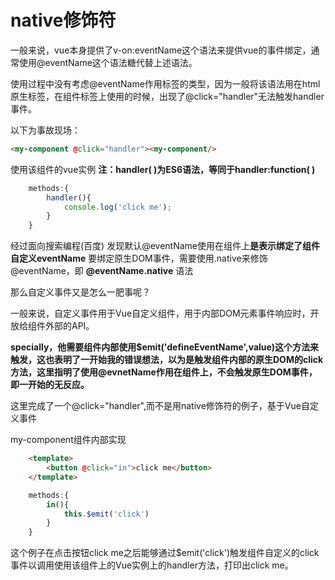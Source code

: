 # native修饰符

一般来说，vue本身提供了v-on:eventName这个语法来提供vue的事件绑定，通常使用@eventName这个语法糖代替上述语法。

使用过程中没有考虑@eventName作用标签的类型，因为一般将该语法用在html原生标签，在组件标签上使用的时候，出现了@click="handler"无法触发handler事件。

以下为事故现场：
``` html
<my-component @click="handler"><my-component/>
```
使用该组件的vue实例
**注：handler( )为ES6语法，等同于handler:function( )**
``` javascript
    methods:{
        handler(){
            console.log('click me');
        }
    }
```
经过面向搜索编程(百度)
发现默认@eventName使用在组件上**是表示绑定了组件自定义eventName**
要绑定原生DOM事件，需要使用.native来修饰@eventName，即 **@eventName.native** 语法

那么自定义事件又是怎么一肥事呢？

一般来说，自定义事件用于Vue自定义组件，用于内部DOM元素事件响应时，开放给组件外部的API。

**specially，他需要组件内部使用$emit('defineEventName',value)这个方法来触发，这也表明了一开始我的错误想法，以为是触发组件内部的原生DOM的click方法，这里指明了使用@evnetName作用在组件上，不会触发原生DOM事件，即一开始的无反应。**

这里完成了一个@click="handler",而不是用native修饰符的例子，基于Vue自定义事件

my-component组件内部实现
``` html
    <template>
        <button @click="in">click me</button>
    </template>
```

``` javascript
    methods:{
        in(){
            this.$emit('click')
        }
    }
```
这个例子在点击按钮click me之后能够通过$emit('click')触发组件自定义的click事件以调用使用该组件上的Vue实例上的handler方法，打印出click me。